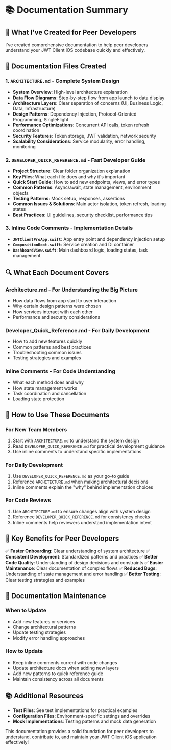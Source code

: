 # 📚 Documentation Summary

## 🎯 What I've Created for Peer Developers

I've created comprehensive documentation to help peer developers understand your JWT Client iOS codebase quickly and effectively.

## 📖 Documentation Files Created

### 1. **`ARCHITECTURE.md`** - Complete System Design
- **System Overview**: High-level architecture explanation
- **Data Flow Diagrams**: Step-by-step flow from app launch to data display
- **Architecture Layers**: Clear separation of concerns (UI, Business Logic, Data, Infrastructure)
- **Design Patterns**: Dependency Injection, Protocol-Oriented Programming, SingleFlight
- **Performance Optimizations**: Concurrent API calls, token refresh coordination
- **Security Features**: Token storage, JWT validation, network security
- **Scalability Considerations**: Service modularity, error handling, monitoring

### 2. **`DEVELOPER_QUICK_REFERENCE.md`** - Fast Developer Guide
- **Project Structure**: Clear folder organization explanation
- **Key Files**: What each file does and why it's important
- **Quick Start Guide**: How to add new endpoints, views, and error types
- **Common Patterns**: Async/await, state management, environment objects
- **Testing Patterns**: Mock setup, responses, assertions
- **Common Issues & Solutions**: Main actor isolation, token refresh, loading states
- **Best Practices**: UI guidelines, security checklist, performance tips

### 3. **Inline Code Comments** - Implementation Details
- **`JWTClientProApp.swift`**: App entry point and dependency injection setup
- **`CompositionRoot.swift`**: Service creation and DI container
- **`DashboardView.swift`**: Main dashboard logic, loading states, task management

## 🔍 What Each Document Covers

### **Architecture.md** - For Understanding the Big Picture
- How data flows from app start to user interaction
- Why certain design patterns were chosen
- How services interact with each other
- Performance and security considerations

### **Developer_Quick_Reference.md** - For Daily Development
- How to add new features quickly
- Common patterns and best practices
- Troubleshooting common issues
- Testing strategies and examples

### **Inline Comments** - For Code Understanding
- What each method does and why
- How state management works
- Task coordination and cancellation
- Loading state protection

## 🚀 How to Use These Documents

### **For New Team Members**
1. Start with `ARCHITECTURE.md` to understand the system design
2. Read `DEVELOPER_QUICK_REFERENCE.md` for practical development guidance
3. Use inline comments to understand specific implementations

### **For Daily Development**
1. Use `DEVELOPER_QUICK_REFERENCE.md` as your go-to guide
2. Reference `ARCHITECTURE.md` when making architectural decisions
3. Inline comments explain the "why" behind implementation choices

### **For Code Reviews**
1. Use `ARCHITECTURE.md` to ensure changes align with system design
2. Reference `DEVELOPER_QUICK_REFERENCE.md` for consistency checks
3. Inline comments help reviewers understand implementation intent

## 🎯 Key Benefits for Peer Developers

✅ **Faster Onboarding**: Clear understanding of system architecture
✅ **Consistent Development**: Standardized patterns and practices
✅ **Better Code Quality**: Understanding of design decisions and constraints
✅ **Easier Maintenance**: Clear documentation of complex flows
✅ **Reduced Bugs**: Understanding of state management and error handling
✅ **Better Testing**: Clear testing strategies and examples

## 🔄 Documentation Maintenance

### **When to Update**
- Add new features or services
- Change architectural patterns
- Update testing strategies
- Modify error handling approaches

### **How to Update**
- Keep inline comments current with code changes
- Update architecture docs when adding new layers
- Add new patterns to quick reference guide
- Maintain consistency across all documents

## 📚 Additional Resources

- **Test Files**: See test implementations for practical examples
- **Configuration Files**: Environment-specific settings and overrides
- **Mock Implementations**: Testing patterns and mock data generation

This documentation provides a solid foundation for peer developers to understand, contribute to, and maintain your JWT Client iOS application effectively!
